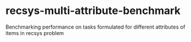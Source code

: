 # recsys-multi-attribute-benchmark
Benchmarking performance on tasks formulated for different attributes of items in recsys problem
